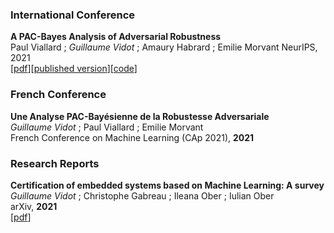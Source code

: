 ### International Conference

**A PAC-Bayes Analysis of Adversarial Robustness**  
Paul Viallard ; *Guillaume Vidot* ; Amaury Habrard ; Emilie Morvant
NeurIPS, 2021  
[[pdf](https://arxiv.org/abs/2102.11069)][[published version](https://proceedings.neurips.cc/paper/2021/file/78e8dffe65a2898eef68a33b8db35b78-Paper.pdf)][[code](https://github.com/paulviallard/NeurIPS21-PB-Robustness)]

### French Conference

**Une Analyse PAC-Bayésienne de la Robustesse Adversariale**  
*Guillaume Vidot* ; Paul Viallard ; Emilie Morvant  
French Conference on Machine Learning (CAp 2021), **2021**  

### Research Reports

**Certification of embedded systems based on Machine Learning: A survey**  
*Guillaume Vidot* ; Christophe Gabreau ; Ileana Ober ; Iulian Ober  
arXiv, **2021**  
[[pdf](https://arxiv.org/abs/2106.07221)]


